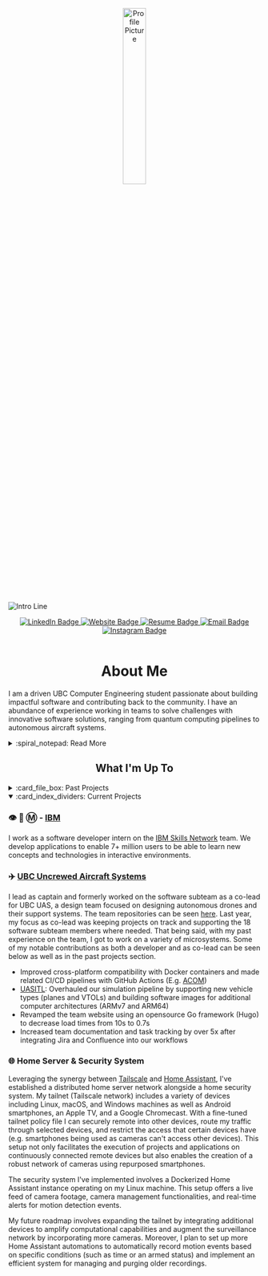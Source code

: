 <!----- Picture & Links ----->

<p id="profile-picture" align="center">
  <img width=30% src="https://github.com/ElioDiNino/ElioDiNino/blob/main/profile.png" alt="Profile Picture">
</p>

![Intro Line](https://github.com/ElioDiNino/ElioDiNino/blob/master/intro.gif)

<div id="badges" align="center">
  <a href="https://www.linkedin.com/in/eliodinino/">
    <img src="https://img.shields.io/badge/LinkedIn-22242d?logo=linkedin&logoColor=white&style=for-the-badge" alt="LinkedIn Badge">
  </a>
  <a href="https://eliodinino.com">
    <img src="https://img.shields.io/badge/Website-22242d?style=for-the-badge&logo=Google-chrome&logoColor=white" alt="Website Badge">
  </a>
  <a href="https://eliodinino.com/Resume.pdf">
    <img src="https://img.shields.io/badge/Resume-22242d?style=for-the-badge&logo=giphy&logoColor=white" alt="Resume Badge">
  </a>
  <a href="mailto:contact@eliodinino.com">
    <img src="https://img.shields.io/badge/Email-22242d?style=for-the-badge&logo=gmail&logoColor=white" alt="Email Badge">
  </a>
  <a href="https://www.instagram.com/eliodinino/">
    <img src="https://img.shields.io/badge/Instagram-22242d?logo=instagram&logoColor=white&style=for-the-badge" alt="Instagram Badge">
  </a>
</div>

<br/>

<!----- About Me ----->

<h1 align="center">About Me</h1>

I am a driven UBC Computer Engineering student passionate about building impactful software and contributing back to the community. I have an abundance of experience working in teams to solve challenges with innovative software solutions, ranging from quantum computing pipelines to autonomous aircraft systems.

<details>
  <summary>:spiral_notepad: Read More</summary>

  ### Branching Out

  In my spare time, I enjoy pursuing personal programming projects, cycling, playing soccer, flying drones, learning about new technologies, and [taking landscape photos](https://photography.eliodinino.com) - you could say I’m a full-time developer by day, and a full-time hobbyist by night. Beyond academic pursuits, I enjoy being a Teaching Assistant for aspiring computer engineers, as well as contributing to large-scale projects such as the development I led on [UBC Uncrewed Aircraft Systems](https://ubcuas.com) to [place 3rd nationally in 2024](https://www.aerialevolution.ca/annual-student-competition/).
  
  ### New PRs

  My commitment to learning drives me to take on projects that require gaining new skills and pursuing challenges outside my comfort zone. I believe that continuous learning and embracing new experiences are pivotal to personal growth and adaptability.
  
  ### Queued Actions
  I'm on a mission to build impactful technologies through scalable software, courageous innovation, and ambitious leadership while relentlessly pursuing my passion for contributing to technology to better society.
  
</details>

<!----- Projects ----->

<h2 align="center">What I'm Up To</h2>
<details>
  <summary>:card_file_box: Past Projects</summary>

  ### :computer: [Personal Website](https://github.com/ElioDiNino/eliodinino.com)
  This is something I had long desired to work on. I have quite a bit of experience building websites with services such as Wix, WordPress, and Squarespace, but I didn't have much experience with actually programming a website. I used React to build my site as it has applicable skills to UAS and is something I could see myself using in the future (although I understand it is far from the best thing to use for a static website). I am happy with my current implementation but I am looking to improve it going forward.

  ### :ocean: [D-Wave Quantum](https://dwavequantum.com/)
  I worked as a DevOps Co-op to improve existing systems and introduce new technologies. Although none of the code or systems I have developed are public, here is a summary of my biggest accomplishments:
  - Implemented a new Kubernetes-based development platform utilizing Terraform to automate setup and define infrastructure as code, simplifying programming environments for over 80 individuals and boosting efficiency by 20%
  - Overhauled the build and publication process of company Docker images by creating a Jenkins function that runs builds in the on-premises Kubernetes cluster, reducing work required by 95% and eliminating previous cloud costs
  - Centralized company Docker images in a single repository that automated all build, testing, and publishing steps with only 6 lines of configuration per image, eliminating redundant Jenkins pipelines and improving overall organization
  - Developed Grafana dashboards integrated with Prometheus metrics, enabling real-time monitoring of service health and key statistics, resulting in improved visibility and informed decision-making
  - Pioneered a Terraform provider template in Golang which allowed multiple internal providers to be created and automatically deployed to Artifactory for general use

  ### :closed_lock_with_key: [3FA - Multi-Factor Authentication System](https://github.com/Computing-Collective/3FA)
  - Created a backend API in Python using Flask and SQLite with over 20 endpoints to authenticate users and serve files
  - Designed and implemented the authentication flow which included session and authentication tokens, encrypted communications, hashed passwords, and automatic timeouts to meet OWASP security standards
  - Reduced manual work by 7x with GitHub workflows to automate testing for all parts of the system, create app releases and executables, package the backend as a Docker image, and automated dependency updates
  - Used Pytest to achieve 98% line and branch coverage as well as set up Postman to improve manual testing
  
  ### :school: UBC Course Projects
  *Code access is available upon request for all projects
  #### [Multi-Client Server](https://cpen221-ubc.notion.site/Message-Queues-Pub-Sub-with-Twitter-c5965b28ed01482aad44dbaadac19b77) - CPEN 221
  - Constructed a server supporting multiple simultaneous clients capable of interacting and fetching tweets from Twitter
  - Enabled dual-server routing so that either server can be connected to, and no interruptions occur if one goes offline
  - Followed security protocols by hashing and salting all passwords and encrypting incoming and outgoing data via AES
  
  #### Simple RISC Machine - CPEN 211
  - Implemented a Turing Complete 16-bit RISC machine using System Verilog on an FPGA board in 3 weeks
  - Subdivided the machine into smaller modules to be designed, tested, and debugged more easily
  - Utilized pipelining to increase operations per cycle by 300% and go beyond course expectations
  
  #### [Graphs, Games, and Interplanetary Travel](https://cpen221-ubc.notion.site/Graphs-Games-and-Interplanetary-Travel-79cb9a0844634b7288226639604eb0b0) - CPEN 221
  - Collaboratively built the “Kamino Game” in Java and produced the most optimal solution to win the course competition
  - Implemented graph and tree data structures with associated algorithms while optimizing time and space complexity
  - Exercised best practices including unit testing, documentation, and encapsulation to ensure quality and correctness
  
  ### :airplane: [UBC Uncrewed Aircraft Systems](https://ubcuas.com)
  - Integrated a new camera system into the drone and software suite for use in machine vision
  - Reduced image streaming latency from 12s to 1s with a shell script running on an onboard Linux microcomputer
  - [ACOM](https://github.com/ubcuas/acom): Running on the drone, this is our main communication method with the ground station for the software subteam. I worked on adding support for controlling a winch system, monitoring RC connection, and keeping track of the battery usage.
  - [GCOM-X](https://github.com/ubcuas/gcom-x): Our previous ground station control software. I helped work on the frontend redesign, updated the backend API, integrated a Django server with the React frontent, and added a login page to connect to competiton servers.
  
  ### :robot: [Quote Bot](https://github.com/ElioDiNino/Quote)
  This is a rehost of [nakayoshi](https://github.com/nakayoshi)'s Discord Quote bot which was taken offline in early 2022. In the process of rehosting it I updated some of the bot's commands and patched several security vulnerabilities. A few weeks after, I also completed an overhaul of the bot with slash command support, improved error-handling, thread channel support, patched [vulnerabilities](https://github.com/nakayoshi/quote/issues/5), and other improvements. Since the overhaul, the bot has been up and running for free on Google Cloud without any issues. I continue to keep the bot up to date with the latest Discord.js and dependency releases.
  
  ### :scroll: [SSC Scripts](https://github.com/ElioDiNino/SSC-Scripts)
  This repository is home to different scripts for pulling information off of [UBC's SSC](https://ssc.adm.ubc.ca/) and then notifying the specified emails of what new information is available. It uses [UBC's Webmail](https://webmail.student.ubc.ca/) so that any user with a [CWL](https://it.ubc.ca/services/accounts-passwords/campus-wide-login-cwl) can use the scripts without having to worry about what email service they use for their primary email. An example of one of these scripts is [`grades.py`](https://github.com/ElioDiNino/SSC-Scripts/blob/master/src/grades.py) which checks for when new grades are posted. It can check for multiple course grades at a time and has many other customizable options.
  
  ### :robot: [Autonomous Claw](https://github.com/ElioDiNino/Autonomous-Claw)
  This is a collection of the programming work that went into the autonomous claw project for UBC's APSC 101. The goal of the project was to semi-autonomously pick up objects of different sizes and weights and transport them to a drop-off location accurately and efficiently.
  
  ### :abacus: [Harvard's CS50](https://github.com/ElioDiNino/CS50)
  This is a collection of the code I wrote for [Harvard's CS50](https://cs50.harvard.edu/) that I am proud of and that was of interest to me. I took part in the course during the [Spring 2021 session](https://cs50.harvard.edu/college/2021/spring/).
  
  ### :shield: [UBC Bot](https://github.com/ElioDiNino/UBC-Bot)
  This was my friend and I's final project for CS50. It is a basic Discord moderation bot that has a mix of different commands. It is quite basic but we used it as a way to learn about Discord.js and learn the basics for future Discord bot projects.
  
  ### :pencil2: [Scratch](https://scratch.mit.edu/projects/426417770)
  This is the Scratch project I made as part of CS50's [Week 0 tasks](https://cs50.harvard.edu/college/2021/spring/psets/0/scratch/). It is a simple but fun game with randomized music and an infinite scrolling background.
  
  ### :snake: [Python Learning](https://github.com/ElioDiNino/Python-Learning)
  This is a collection of the Python code I wrote for a high school programming class where we followed the lessons and tasks from [Program Arcade Games](http://programarcadegames.com/). At the end, I also did a final project exploring machine learning using the [Titanic dataset](https://www.kaggle.com/c/titanic).
  
  ### :joystick: [OpenProcessing](https://openprocessing.org/user/143581)
  This is a site I used as part of one of my high school programming classes. It uses [p5js](https://p5js.org/) and I used it to make a couple of different games and get experience with object-oriented programming and other common programming principles.
  
  ---
  
</details>

<details open>
  <summary>:card_index_dividers: Current Projects</summary>

  ### :eye: :bee: :m: - [IBM](https://ibm.com)
  I work as a software developer intern on the [IBM Skills Network](https://github.com/ibm-skills-network) team. We develop applications to enable 7+ million users to be able to learn new concepts and technologies in interactive environments.
  
  ### :airplane: [UBC Uncrewed Aircraft Systems](https://ubcuas.com)
  I lead as captain and formerly worked on the software subteam as a co-lead for UBC UAS, a design team focused on designing autonomous drones and their support systems. The team repositories can be seen [here](https://github.com/ubcuas). Last year, my focus as co-lead was keeping projects on track and supporting the 18 software subteam members where needed. That being said, with my past experience on the team, I got to work on a variety of microsystems. Some of my notable contributions as both a developer and as co-lead can be seen below as well as in the past projects section.
  - Improved cross-platform compatibility with Docker containers and made related CI/CD pipelines with GitHub Actions (E.g. [ACOM](https://github.com/ubcuas/ACOM))
  - [UASITL](https://github.com/ubcuas/UASITL): Overhauled our simulation pipeline by supporting new vehicle types (planes and VTOLs) and building software images for additional computer architectures (ARMv7 and ARM64)
  - Revamped the team website using an opensource Go framework (Hugo) to decrease load times from 10s to 0.7s
  - Increased team documentation and task tracking by over 5x after integrating Jira and Confluence into our workflows

  ### :globe_with_meridians: Home Server & Security System
  Leveraging the synergy between [Tailscale](https://tailscale.com/) and [Home Assistant](https://www.home-assistant.io/), I've established a distributed home server network alongside a home security system. My tailnet (Tailscale network) includes a variety of devices including Linux, macOS, and Windows machines as well as Android smartphones, an Apple TV, and a Google Chromecast. With a fine-tuned tailnet policy file I can securely remote into other devices, route my traffic through selected devices, and restrict the access that certain devices have (e.g. smartphones being used as cameras can't access other devices). This setup not only facilitates the execution of projects and applications on continuously connected remote devices but also enables the creation of a robust network of cameras using repurposed smartphones.

  The security system I've implemented involves a Dockerized Home Assistant instance operating on my Linux machine. This setup offers a live feed of camera footage, camera management functionalities, and real-time alerts for motion detection events.

  My future roadmap involves expanding the tailnet by integrating additional devices to amplify computational capabilities and augment the surveillance network by incorporating more cameras. Moreover, I plan to set up more Home Assistant automations to automatically record motion events based on specific conditions (such as time or an armed status) and implement an efficient system for managing and purging older recordings.
</details>

<!-- <div id="language-stats" align="center">
  <img src="https://github-readme-stats.vercel.app/api/top-langs/?username=ElioDiNino&layout=compact&langs_count=6&bg_color=22242d&hide_border=true&text_color=c9d1d9&title_color=c9d1d9">
</div> -->
